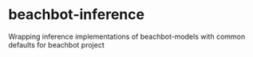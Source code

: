 # beachbot-inference
Wrapping inference implementations of beachbot-models with common defaults for beachbot project
